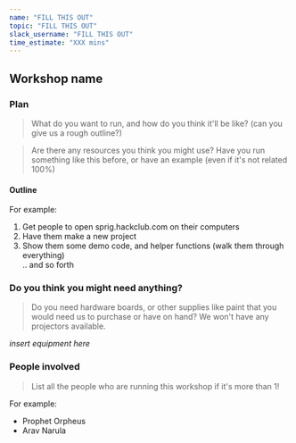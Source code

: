 ```yaml
---
name: "FILL THIS OUT"
topic: "FILL THIS OUT"
slack_username: "FILL THIS OUT"
time_estimate: "XXX mins"
---
```


## Workshop name

### Plan

> What do you want to run, and how do you think it'll be like? (can you give us a rough outline?)

> Are there any resources you think you might use? Have you run something like this before, or have an example (even if it's not related 100%)

#### Outline

For example:

1. Get people to open sprig.hackclub.com on their computers
2. Have them make a new project 
3. Show them some demo code, and helper functions (walk them through everything)
<br> .. and so forth

### Do you think you might need anything?

> Do you need hardware boards, or other supplies like paint that you would need us to purchase or have on hand? We won't have any projectors available.

_insert equipment here_

### People involved

> List all the people who are running this workshop if it's more than 1!

For example:

* Prophet Orpheus
* Arav Narula
